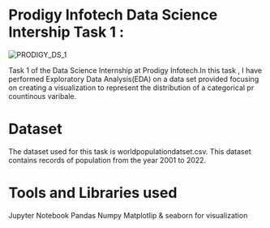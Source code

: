 
 # Prodigy Infotech Data Science Intership Task 1 :
![PRODIGY_DS_1](https://github.com/user-attachments/assets/c25e1dc2-f35f-47f4-bbc7-77f10fd19f1e)

 
 Task 1 of the Data Science Internship at Prodigy Infotech.In this task , I have performed Exploratory Data Analysis(EDA) on a data set provided focusing on creating a visualization to represent the distribution of a categorical pr countinous varibale.

# Dataset 
The dataset used for this task is worldpopulationdatset.csv. This dataset contains records of population from the year 2001 to 2022.

# Tools and Libraries used
Jupyter Notebook
Pandas
Numpy
Matplotlip & seaborn for visualization


